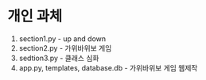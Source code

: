 # 개인 과체

1. section1.py - up and down
2. section2.py - 가위바위보 게임
3. sedtion3.py - 클래스 심화
4. app.py, templates, database.db - 가위바위보 게임 웹제작